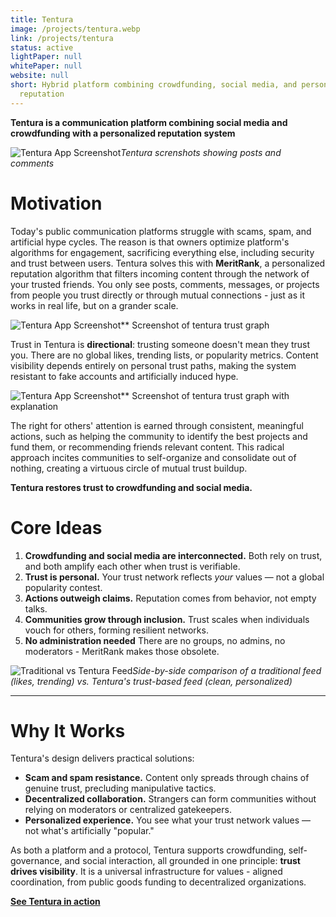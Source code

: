 ```yaml
---
title: Tentura
image: /projects/tentura.webp
link: /projects/tentura
status: active
lightPaper: null
whitePaper: null
website: null
short: Hybrid platform combining crowdfunding, social media, and personalized
  reputation
---
```



**Tentura is a communication platform combining social media and crowdfunding with a personalized reputation system**

![Tentura App Screenshot](https://placehold.co/800x400?text=App+Screenshot)*Tentura screnshots showing posts and comments*

# Motivation

Today's public communication platforms struggle with scams, spam, and artificial hype cycles. The reason is that owners optimize platform's algorithms for engagement, sacrificing everything else, including security and trust between users. Tentura solves this with **MeritRank**, a personalized reputation algorithm that filters incoming content through the network of your trusted friends. You only see posts, comments, messages, or projects from people you trust directly or through mutual connections - just as it works in real life, but on a grander scale.

![Tentura App Screenshot](https://placehold.co/800x400?text=Tentura+Vs+Social)** Screenshot of tentura trust graph


Trust in Tentura is **directional**: trusting someone doesn't mean they trust you. There are no global likes, trending lists, or popularity metrics. Content visibility depends entirely on personal trust paths, making the system resistant to fake accounts and artificially induced hype.

![Tentura App Screenshot](https://placehold.co/800x400?text=App+Graph+Screenshot)** Screenshot of tentura trust graph with explanation

The right for others' attention is earned through consistent, meaningful actions, such as helping the community to identify the best projects and fund them, or recommending friends relevant content. This radical approach incites communities to self-organize and consolidate out of nothing, creating a virtuous circle of mutual trust buildup.

**Tentura restores trust to crowdfunding and social media.**

# Core Ideas

1. **Crowdfunding and social media are interconnected.** Both rely on trust, and both amplify each other when trust is verifiable.
2. **Trust is personal.** Your trust network reflects *your* values — not a global popularity contest.
3. **Actions outweigh claims.** Reputation comes from behavior, not empty talks.
4. **Communities grow through inclusion.** Trust scales when individuals vouch for others, forming resilient networks.
5. **No administration needed** There are no groups, no admins, no moderators - MeritRank makes those obsolete.

![Traditional vs Tentura Feed](https://placehold.co/800x400?text=Feed+Comparison)*Side-by-side comparison of a traditional feed (likes, trending) vs. Tentura's trust-based feed (clean, personalized)*

---

# Why It Works

Tentura's design delivers practical solutions:

- **Scam and spam resistance.** Content only spreads through chains of genuine trust, precluding manipulative tactics.
- **Decentralized collaboration.** Strangers can form communities without relying on moderators or centralized gatekeepers.
- **Personalized experience.** You see what your trust network values — not what's artificially "popular."

As both a platform and a protocol, Tentura supports crowdfunding, self-governance, and social interaction, all grounded in one principle: **trust drives visibility**. It is a universal infrastructure for values - aligned coordination, from public goods funding to decentralized organizations.


[**See Tentura in action**](https://stage.tentura.io)
